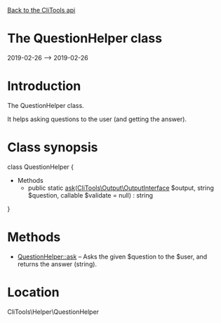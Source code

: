 [Back to the CliTools api](https://github.com/lingtalfi/CliTools/blob/master/doc/api/CliTools.md)



The QuestionHelper class
================
2019-02-26 --> 2019-02-26






Introduction
============

The QuestionHelper class.

It helps asking questions to the user (and getting the answer).



Class synopsis
==============


class <span class="pl-k">QuestionHelper</span>  {

- Methods
    - public static [ask](https://github.com/lingtalfi/CliTools/blob/master/doc/api/CliTools/Helper/QuestionHelper/ask.md)([CliTools\Output\OutputInterface](https://github.com/lingtalfi/CliTools/blob/master/doc/api/CliTools/Output/OutputInterface.md) $output, string $question, callable $validate = null) : string

}






Methods
==============

- [QuestionHelper::ask](https://github.com/lingtalfi/CliTools/blob/master/doc/api/CliTools/Helper/QuestionHelper/ask.md) &ndash; Asks the given $question to the $user, and returns the answer (string).





Location
=============
CliTools\Helper\QuestionHelper